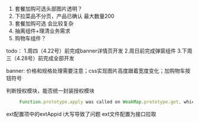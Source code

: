<!--
 * @Author: zhaoqian.tang
 * @Date: 2021-04-20 15:35:18
 * @LastEditTime: 2021-05-26 11:30:50
 * @LastEditors: your name
 * @Description: 
-->

1. 套餐加购可选头部图片透明？
2. 下拉菜品不分页，产品已确认  最大数量200
3. 套餐加购可选 会比较复杂
4. 抽离组件+理清业务需求
5. 购物车组件？


todo：
1.周四（4.22号）前完成banner详情页开发
2.周日前完成弹窗组件
3.下周三（4.28号）前完成全部开发

banner: 价格和规格处理需要注意；css实现图片高度跟着宽度变化；加购物车按钮符号

判断授权模块，能否统一封装授权模块


```js
     Function.prototype.apply was called on WeakMap.prototype.get, which is a string and not a function
```

ext配置项中的extAppid i大写导致了问题  ext文件配置为接口拉取